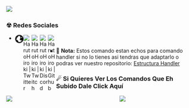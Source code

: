 [<img align="rigth" src="https://cdn.discordapp.com/attachments/789607447252828211/822167211531304990/350kb.gif"/>][server]

### ☢ Redes Sociales

- [<img align="left" alt="is-really.fun" width="22px" src="https://raw.githubusercontent.com/iconic/open-iconic/master/svg/globe.svg" />][website]
[<img align="left" alt="HarutoHiroki | Twitter" width="22px" src="https://cdn.jsdelivr.net/npm/simple-icons@v3/icons/twitter.svg" />][twitter]
[<img align="left" alt="HarutoHiroki | Twitch" width="22px" src="https://cdn.jsdelivr.net/npm/simple-icons@v3/icons/twitch.svg" />][twitch]
[<img align="left" alt="HarutoHiroki | Discord" width="22px" src="https://cdn.jsdelivr.net/npm/simple-icons@v3/icons/discord.svg"/>][discord]
[<img align="left" alt="HarutoHiroki | Github" width="22px" src="https://cdn.jsdelivr.net/npm/simple-icons@v3/icons/github.svg"/>][github]

- 📣 **Nota:** Estos comando estan echos para comando handler si no lo tienes asi tendras que adaptarlo o podras ver nuestro repositorio: [Estructura Handler](https://github.com/AzucarMorena2006/Estructura-handler)

### ☄ Si Quieres Ver Los Comandos Que Eh Subido Dale Click Aquí
<img align="left" src="https://media.discordapp.net/attachments/789607447252828211/822198644211843112/Captura.PNG"/><img align="right" width="200px" src="https://cdn.discordapp.com/attachments/789607447252828211/821845774043185192/vailecito.gif">

[website]: #
[twitter]: https://twitter.com/Azucarmorena28
[twitch]: https://www.twitch.tv/mrpajas28
[discord]: https://discord.gg/2qB7bhsQ9M 
[github]: https://github.com/AzucarMorena2006
[server]: https://discord.gg/2qB7bhsQ9M

